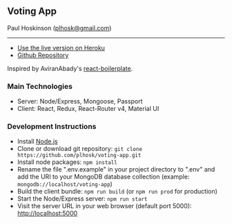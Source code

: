 ## Voting App
Paul Hoskinson (plhosk@gmail.com)

---

- [Use the live version on Heroku](https://voting-app-plhosk.herokuapp.com/)
- [Github Repository](https://github.com/plhosk/voting-app)

Inspired by AviranAbady's [react-boilerplate](https://github.com/AviranAbady/react-boilerplate).

### Main Technologies
- Server: Node/Express, Mongoose, Passport
- Client: React, Redux, React-Router v4, Material UI

### Development Instructions
- Install [Node.js](https://nodejs.org/en/)
- Clone or download git repository: `git clone https://github.com/plhosk/voting-app.git`
- Install node packages: `npm install`
- Rename the file ".env.example" in your project directory to ".env" and add the URI to your MongoDB database collection (example: `mongodb://localhost/voting-app`)
- Build the client bundle: `npm run build` (or `npm run prod` for production)
- Start the Node/Express server: `npm run start`
- Visit the server URL in your web browser (default port 5000): [http://localhost:5000](http://localhost:5000)
